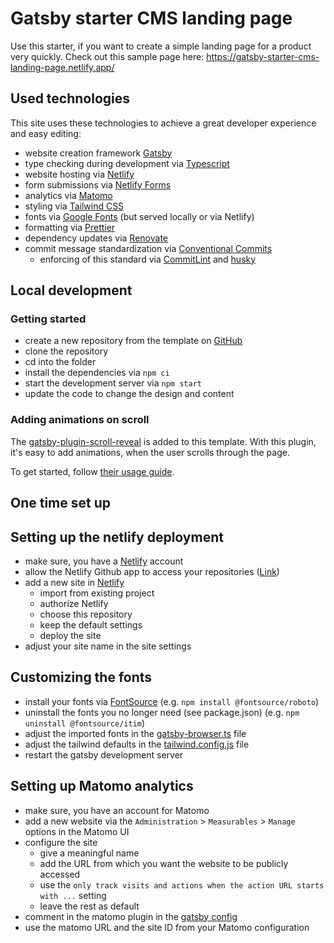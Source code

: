 # Gatsby starter CMS landing page

Use this starter, if you want to create a simple landing page for a product very quickly. Check out this sample page here: https://gatsby-starter-cms-landing-page.netlify.app/

## Used technologies

This site uses these technologies to achieve a great developer experience and easy editing:

- website creation framework [Gatsby](https://www.gatsbyjs.com/)
- type checking during development via [Typescript](https://www.typescriptlang.org/)
- website hosting via [Netlify](https://www.netlify.com/)
- form submissions via [Netlify Forms](https://www.netlify.com/products/forms/)
- analytics via [Matomo](https://matomo.org/)
- styling via [Tailwind CSS](https://tailwindcss.com/)
- fonts via [Google Fonts](https://fonts.google.com/) (but served locally or via Netlify)
- formatting via [Prettier](https://prettier.io/)
- dependency updates via [Renovate](https://github.com/renovatebot/renovate)
- commit message standardization via [Conventional Commits](https://www.conventionalcommits.org/)
  - enforcing of this standard via [CommitLint](https://commitlint.js.org/) and [husky](https://typicode.github.io/husky/)

## Local development

### Getting started

- create a new repository from the template on [GitHub](https://github.com/pascalbe-dev/gatsby-starter-cms-landing-page)
- clone the repository
- cd into the folder
- install the dependencies via `npm ci`
- start the development server via `npm start`
- update the code to change the design and content

### Adding animations on scroll

The [gatsby-plugin-scroll-reveal](https://github.com/solublestudio/gatsby-plugin-scroll-reveal) is added to this template. With this plugin, it's easy to add animations, when the user scrolls through the page.

To get started, follow [their usage guide](https://github.com/solublestudio/gatsby-plugin-scroll-reveal#usage).

## One time set up

## Setting up the netlify deployment

- make sure, you have a [Netlify](https://app.netlify.com/login) account
- allow the Netlify Github app to access your repositories ([Link](https://github.com/apps/netlify/installations/new))
- add a new site in [Netlify](https://app.netlify.com/)
  - import from existing project
  - authorize Netlify
  - choose this repository
  - keep the default settings
  - deploy the site
- adjust your site name in the site settings

## Customizing the fonts

- install your fonts via [FontSource](https://fontsource.org/) (e.g. `npm install @fontsource/roboto`)
- uninstall the fonts you no longer need (see package.json) (e.g. `npm uninstall @fontsource/itim`)
- adjust the imported fonts in the [gatsby-browser.ts](gatsby-browser.ts) file
- adjust the tailwind defaults in the [tailwind.config.js](tailwind.config.js) file
- restart the gatsby development server

## Setting up Matomo analytics

- make sure, you have an account for Matomo
- add a new website via the `Administration` > `Measurables` > `Manage` options in the Matomo UI
- configure the site
  - give a meaningful name
  - add the URL from which you want the website to be publicly accessed
  - use the `only track visits and actions when the action URL starts with ...` setting
  - leave the rest as default
- comment in the matomo plugin in the [gatsby config](./gatsby-config.ts)
- use the matomo URL and the site ID from your Matomo configuration
